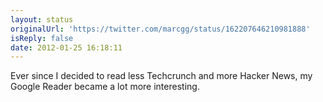```yaml
---
layout: status
originalUrl: 'https://twitter.com/marcgg/status/162207646210981888'
isReply: false
date: 2012-01-25 16:18:11
---
```


Ever since I decided to read less Techcrunch and more Hacker News, my Google Reader became a lot more interesting.
